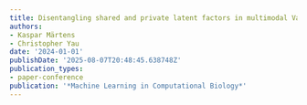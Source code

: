 ```yaml
---
title: Disentangling shared and private latent factors in multimodal Variational Autoencoders
authors:
- Kaspar Märtens
- Christopher Yau
date: '2024-01-01'
publishDate: '2025-08-07T20:48:45.638748Z'
publication_types:
- paper-conference
publication: '*Machine Learning in Computational Biology*'
---
```

